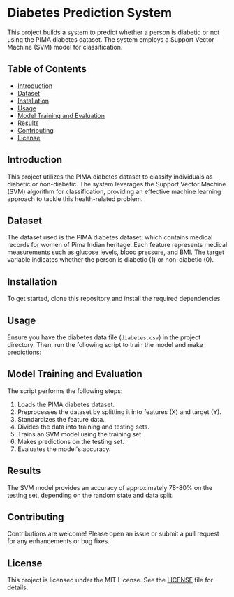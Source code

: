 # Diabetes Prediction System

This project builds a system to predict whether a person is diabetic or not using the PIMA diabetes dataset. The system employs a Support Vector Machine (SVM) model for classification.

## Table of Contents
- [Introduction](#introduction)
- [Dataset](#dataset)
- [Installation](#installation)
- [Usage](#usage)
- [Model Training and Evaluation](#model-training-and-evaluation)
- [Results](#results)
- [Contributing](#contributing)
- [License](#license)

## Introduction
This project utilizes the PIMA diabetes dataset to classify individuals as diabetic or non-diabetic. The system leverages the Support Vector Machine (SVM) algorithm for classification, providing an effective machine learning approach to tackle this health-related problem.

## Dataset
The dataset used is the PIMA diabetes dataset, which contains medical records for women of Pima Indian heritage. Each feature represents medical measurements such as glucose levels, blood pressure, and BMI. The target variable indicates whether the person is diabetic (1) or non-diabetic (0).

## Installation
To get started, clone this repository and install the required dependencies.

## Usage
Ensure you have the diabetes data file (`diabetes.csv`) in the project directory. Then, run the following script to train the model and make predictions:

## Model Training and Evaluation
The script performs the following steps:
1. Loads the PIMA diabetes dataset.
2. Preprocesses the dataset by splitting it into features (X) and target (Y).
3. Standardizes the feature data.
4. Divides the data into training and testing sets.
5. Trains an SVM model using the training set.
6. Makes predictions on the testing set.
7. Evaluates the model's accuracy.

## Results
The SVM model provides an accuracy of approximately 78-80% on the testing set, depending on the random state and data split.

## Contributing
Contributions are welcome! Please open an issue or submit a pull request for any enhancements or bug fixes.

## License
This project is licensed under the MIT License. See the [LICENSE](LICENSE) file for details.
